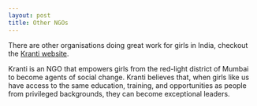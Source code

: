 ```yaml
---
layout: post
title: Other NGOs
---
```


There are other organisations doing great work for girls in India, checkout the [Kranti website](http://www.kranti-india.org/).

Kranti is an NGO that empowers girls from the red-light district of Mumbai to become agents of social change. Kranti believes that, when girls like us have access to the same education, training, and opportunities as people from privileged backgrounds, they can become exceptional leaders.

